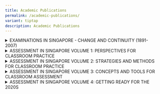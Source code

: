 ```yaml
---
title: Academic Publications
permalink: /academic-publications/
variant: tiptap
description: Academic Publications
---
```

<div data-type="detailGroup" class="isomer-accordion isomer-accordion-white">
<details class="isomer-details">
<summary>EXAMINATIONS IN SINGAPORE - CHANGE AND CONTINUITY (1891-2007)</summary>
<div data-type="detailsContent" class="isomer-details-content">
<p></p>
<div class="isomer-image-wrapper">
<img style="width: 20%;" height="auto" width="100%" alt="6773" src="/images/Services/Academic Publications/6773_cover_tmb_medium.jpg">
</div>
<p>The first book to explore the development of Singapore's much-talked-about
education and examination system, this volume juxtaposes examinations with
its immediate context of education and wider context of politics, economy
and society.</p>
<p>The study covers three broad historical periods: Examinations in Singapore
from 1891 to 1945; The Post-War Years from 1946 to the 1970s; and Charting
Our Destiny from the 1980s to 2007. In the British period up to 1941, the
local examinations were conducted by the vernacular schools, and external
examinations by the University of Cambridge Local Examinations Syndicate.
There was a lack of systematic effort to establish a uniform system of
education and examinations.</p>
<p>During the Japanese Occupation, examinations were conducted by the Japanese
authorities and, unexpectedly, the Cambridge examinations continued in
the Sime Road Camp.</p>
<p>In the post-war period and particularly after Singapore was granted self-government,
the establishment of a national education system was followed by the emergence
of national examinations: the Primary School Leaving Examinations and the
Singapore-Cambridge GCE N/O/A Levels for every school-going child in Singapore.</p>
<p>Thereafter, the nature of national examinations evolved with the changing
needs of education and the nation. At the turn of the century, with the
Ministry of Education's decision to take greater control of examinations,
the Singapore Examinations and Assessment Board was established, to oversee
new developments in examinations. (Description from <a href="https://www.worldscientific.com/worldscibooks/10.1142/6773" rel="noopener noreferrer nofollow" target="_blank"><u>WorldScientific.com</u></a>)</p>
<p>You can purchase the book from <a href="https://www.worldscientific.com/worldscibooks/10.1142/6773" rel="noopener noreferrer nofollow" target="_blank"><u>World Scientific</u></a>.</p>
</div>
</details>
<details class="isomer-details">
<summary>ASSESSMENT IN SINGAPORE VOLUME 1: PERSPECTIVES FOR CLASSROOM PRACTICE</summary>
<div data-type="detailsContent" class="isomer-details-content">
<p></p>
<table style="minWidth: 50px">
<colgroup>
<col>
<col>
</colgroup>
<tbody>
<tr>
<td rowspan="1" colspan="1">
<p></p>
<div class="isomer-image-wrapper">
<img style="width: 60%;" height="auto" width="100%" alt="Assessment in Singapore" src="/images/Services/Academic Publications/assessmentsingapore_tmb_medium.jpg">
</div>
</td>
<td rowspan="1" colspan="1">
<p></p>
<div class="isomer-image-wrapper">
<img style="width: 60%;" height="auto" width="100%" alt="Assessment in Singapore" src="/images/Services/Academic Publications/vol1b__003__tmb_medium.jpg">
</div>
</td>
</tr>
</tbody>
</table>
<p>This is a collection of essays on topics in&nbsp; educational&nbsp;assessment
written by the staff-members of the Singapore Examinations and Assessment
Board (SEAB). The essays are organised broadly around 3 central themes:</p>
<ul data-tight="true" class="tight">
<li>
<p>Assessment concerns in Singapore schools</p>
</li>
<li>
<p>Best practices in assessment</p>
</li>
<li>
<p>Development of assessment in Singapore</p>
</li>
</ul>
<p>There are a total of 26 essays in this book.</p>
<p>You can purchase the e-book by completing this <a href="https://form.gov.sg/65375fc7c7af710012b3e385" rel="noopener noreferrer nofollow" target="_blank"><u>form</u></a>.</p>
</div>
</details>
<details class="isomer-details">
<summary>ASSESSMENT IN SINGAPORE VOLUME 2: STRATEGIES AND METHODS FOR CLASSROOM
PRACTICE</summary>
<div data-type="detailsContent" class="isomer-details-content">
<table style="minWidth: 50px">
<colgroup>
<col>
<col>
</colgroup>
<tbody>
<tr>
<th rowspan="1" colspan="1">
<p></p>
<div class="isomer-image-wrapper">
<img style="width: 20%;" height="auto" width="100%" alt="Assessment in Singapore" src="/images/Services/Academic Publications/book_vol2_tmb_medium.jpg">
</div>
</th>
<th rowspan="1" colspan="1">
<p></p>
<div class="isomer-image-wrapper">
<img style="width: 20%;" height="auto" width="100%" alt="assessment in singapore vol2" src="/images/Services/Academic Publications/vol2b.jpg">
</div>
</th>
</tr>
</tbody>
</table>
<p>Staff members of the Singapore Examinations and Assessment Board (SEAB)
continue their efforts to pen and share their perspectives on assessment
issues to build up assessment expertise and promote good assessment practices
in schools in Assessment in Singapore: Volume 2 - Strategies and Methods
for Classroom Practice.</p>
<p>The essays are organised broadly around three themes:</p>
<ul data-tight="true" class="tight">
<li>
<p>Curriculum and Assessment</p>
</li>
<li>
<p>e-Assessment</p>
</li>
<li>
<p>Principles, Strategies and Practices of Assessment</p>
</li>
</ul>
<p>There are a total of 20 essays in this book.</p>
<p>You can purchase the e-book by completing this <a href="https://form.gov.sg/65375fc7c7af710012b3e385" rel="noopener noreferrer nofollow" target="_blank"><u>form</u></a>.</p>
</div>
</details>
<details class="isomer-details">
<summary>ASSESSMENT IN SINGAPORE VOLUME 3: CONCEPTS AND TOOLS FOR CLASSROOM ASSESSMENT</summary>
<div data-type="detailsContent" class="isomer-details-content">
<table style="minWidth: 50px">
<colgroup>
<col>
<col>
</colgroup>
<tbody>
<tr>
<th rowspan="1" colspan="1">
<p></p>
<div class="isomer-image-wrapper">
<img style="width: 20%;" height="auto" width="100%" alt="Assessment in Singapore" src="/images/Services/Academic Publications/book_vol3_tmb_medium.jpg">
</div>
</th>
<th rowspan="1" colspan="1">
<p></p>
<div class="isomer-image-wrapper">
<img style="width: 20%;" height="auto" width="100%" alt="Assessment in Singapore" src="/images/Services/Academic Publications/vol3b_tmb_medium.jpg">
</div>
</th>
</tr>
</tbody>
</table>
<p>In Assessment in Singapore: Volume 3 - Concepts and Tools for Classroom
Assessment, assessment specialists of the Singapore Examinations and Assessment
Board (SEAB) translated popular courses and seminars which they have conducted
into essays to broaden the reach to more educators.</p>
<p>The essays in this book fall under two broad themes:</p>
<ul data-tight="true" class="tight">
<li>
<p>Concepts of assessment</p>
</li>
<li>
<p>Tools for assessment</p>
</li>
</ul>
<p>There are a total of 14 essays in the book.</p>
<p>You can purchase the e-book by completing this <a href="https://form.gov.sg/65375fc7c7af710012b3e385" rel="noopener noreferrer nofollow" target="_blank"><u>form</u></a>.</p>
</div>
</details>
<details class="isomer-details">
<summary>ASSESSMENT IN SINGAPORE VOLUME 4: GETTING READY FOR THE 2020S</summary>
<div data-type="detailsContent" class="isomer-details-content">
<p></p>
<div class="isomer-image-wrapper">
<img style="width: 20%;" height="auto" width="100%" alt="Assessment in Singapore" src="/images/Services/Academic Publications/vol4b_tmb_medium.jpg">
</div>
<p>Assessment in Singapore: Volume 4 - Getting Ready for the 2020s encapsulates
new assessment concepts and methods developed by the Singapore Examinations
and Assessment Board (SEAB) under the leadership of their newly-appointed
Chief Executive, Mr Yue Lip Sin.</p>
<p>The first chapter explicates the fundamentals of assessment system - the
definition of standards-referenced assessment and what it constitutes.
It is followed by a series of chapters on the assessment concept of the
C3R framework that could be useful for educators to hold professional conversations
on item demands for various subjects and some generic assessment topics.</p>
<p>The remaining chapters will keep you informed of SEAB's latest developments
involving the use of technologies in assessment.</p>
<p>There are a total of 18 essays in this book.</p>
<p>The hardcopy book and the e-book can be purchased by completing this
<a href="https://form.gov.sg/65375fc7c7af710012b3e385" rel="noopener noreferrer nofollow" target="_blank"><u>form</u> 
</a>.</p>
</div>
</details>
</div>
<p></p>